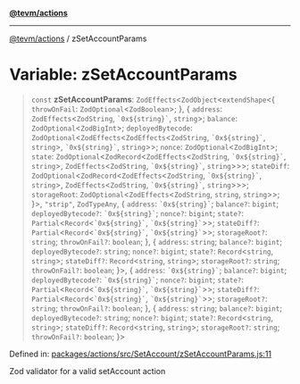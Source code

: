 [**@tevm/actions**](../README.md)

***

[@tevm/actions](../globals.md) / zSetAccountParams

# Variable: zSetAccountParams

> `const` **zSetAccountParams**: `ZodEffects`\<`ZodObject`\<`extendShape`\<\{ `throwOnFail`: `ZodOptional`\<`ZodBoolean`\>; \}, \{ `address`: `ZodEffects`\<`ZodString`, `` `0x${string}` ``, `string`\>; `balance`: `ZodOptional`\<`ZodBigInt`\>; `deployedBytecode`: `ZodOptional`\<`ZodEffects`\<`ZodEffects`\<`ZodString`, `` `0x${string}` ``, `string`\>, `` `0x${string}` ``, `string`\>\>; `nonce`: `ZodOptional`\<`ZodBigInt`\>; `state`: `ZodOptional`\<`ZodRecord`\<`ZodEffects`\<`ZodString`, `` `0x${string}` ``, `string`\>, `ZodEffects`\<`ZodString`, `` `0x${string}` ``, `string`\>\>\>; `stateDiff`: `ZodOptional`\<`ZodRecord`\<`ZodEffects`\<`ZodString`, `` `0x${string}` ``, `string`\>, `ZodEffects`\<`ZodString`, `` `0x${string}` ``, `string`\>\>\>; `storageRoot`: `ZodOptional`\<`ZodEffects`\<`ZodString`, `string`, `string`\>\>; \}\>, `"strip"`, `ZodTypeAny`, \{ `address`: `` `0x${string}` ``; `balance?`: `bigint`; `deployedBytecode?`: `` `0x${string}` ``; `nonce?`: `bigint`; `state?`: `Partial`\<`Record`\<`` `0x${string}` ``, `` `0x${string}` ``\>\>; `stateDiff?`: `Partial`\<`Record`\<`` `0x${string}` ``, `` `0x${string}` ``\>\>; `storageRoot?`: `string`; `throwOnFail?`: `boolean`; \}, \{ `address`: `string`; `balance?`: `bigint`; `deployedBytecode?`: `string`; `nonce?`: `bigint`; `state?`: `Record`\<`string`, `string`\>; `stateDiff?`: `Record`\<`string`, `string`\>; `storageRoot?`: `string`; `throwOnFail?`: `boolean`; \}\>, \{ `address`: `` `0x${string}` ``; `balance?`: `bigint`; `deployedBytecode?`: `` `0x${string}` ``; `nonce?`: `bigint`; `state?`: `Partial`\<`Record`\<`` `0x${string}` ``, `` `0x${string}` ``\>\>; `stateDiff?`: `Partial`\<`Record`\<`` `0x${string}` ``, `` `0x${string}` ``\>\>; `storageRoot?`: `string`; `throwOnFail?`: `boolean`; \}, \{ `address`: `string`; `balance?`: `bigint`; `deployedBytecode?`: `string`; `nonce?`: `bigint`; `state?`: `Record`\<`string`, `string`\>; `stateDiff?`: `Record`\<`string`, `string`\>; `storageRoot?`: `string`; `throwOnFail?`: `boolean`; \}\>

Defined in: [packages/actions/src/SetAccount/zSetAccountParams.js:11](https://github.com/evmts/tevm-monorepo/blob/main/packages/actions/src/SetAccount/zSetAccountParams.js#L11)

Zod validator for a valid setAccount action
